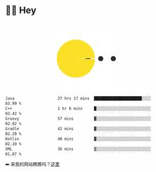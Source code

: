 
# 👋🏻 Hey
<div align="center">
	<br>
	<img src="https://raw.githubusercontent.com/Aniket965/Aniket965/master/pacman.svg?sanitize=true" width="200" height="200">
	<br>
</div>

<!--START_SECTION:waka-->

```text
Java                   27 hrs 17 mins  █████████████████████░░░░   83.99 %
C++                    1 hr 6 mins     █░░░░░░░░░░░░░░░░░░░░░░░░   03.42 %
Groovy                 57 mins         ▓░░░░░░░░░░░░░░░░░░░░░░░░   02.92 %
Gradle                 42 mins         ▓░░░░░░░░░░░░░░░░░░░░░░░░   02.20 %
Kotlin                 40 mins         ▓░░░░░░░░░░░░░░░░░░░░░░░░   02.10 %
XML                    36 mins         ▒░░░░░░░░░░░░░░░░░░░░░░░░   01.87 %
```

<!--END_SECTION:waka-->

 ➡️  来我的网站瞧瞧吗？[这里](https://www.shaolongfei.com)
